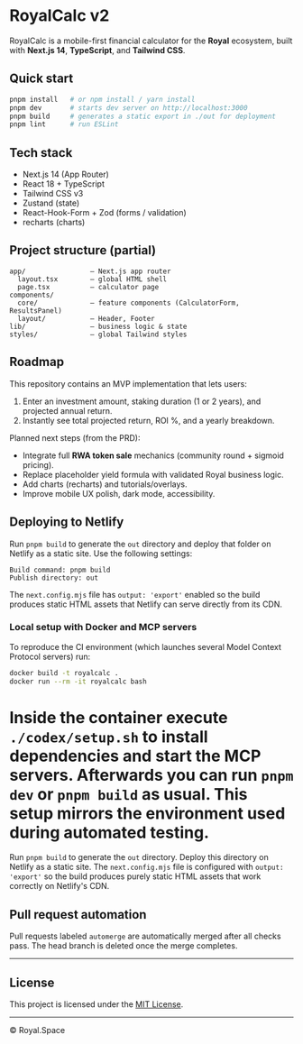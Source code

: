 # RoyalCalc v2

RoyalCalc is a mobile-first financial calculator for the **Royal** ecosystem, built with **Next.js 14**, **TypeScript**, and **Tailwind CSS**.

## Quick start

```bash
pnpm install   # or npm install / yarn install
pnpm dev       # starts dev server on http://localhost:3000
pnpm build     # generates a static export in ./out for deployment
pnpm lint      # run ESLint
```

## Tech stack

* Next.js 14 (App Router)
* React 18 + TypeScript
* Tailwind CSS v3
* Zustand (state)
* React-Hook-Form + Zod (forms / validation)
* recharts (charts)

## Project structure (partial)

```
app/                – Next.js app router
  layout.tsx        – global HTML shell
  page.tsx          – calculator page
components/
  core/             – feature components (CalculatorForm, ResultsPanel)
  layout/           – Header, Footer
lib/                – business logic & state
styles/             – global Tailwind styles
```

## Roadmap

This repository contains an MVP implementation that lets users:

1. Enter an investment amount, staking duration (1 or 2 years), and projected annual return.
2. Instantly see total projected return, ROI %, and a yearly breakdown.

Planned next steps (from the PRD):

* Integrate full **RWA token sale** mechanics (community round + sigmoid pricing).
* Replace placeholder yield formula with validated Royal business logic.
* Add charts (recharts) and tutorials/overlays.
* Improve mobile UX polish, dark mode, accessibility.

## Deploying to Netlify

Run `pnpm build` to generate the `out` directory and deploy that folder on
Netlify as a static site. Use the following settings:

```text
Build command: pnpm build
Publish directory: out
```

The `next.config.mjs` file has `output: 'export'` enabled so the build
produces static HTML assets that Netlify can serve directly from its CDN.

### Local setup with Docker and MCP servers

To reproduce the CI environment (which launches several Model Context Protocol
servers) run:

```bash
docker build -t royalcalc .
docker run --rm -it royalcalc bash
```

Inside the container execute `./codex/setup.sh` to install dependencies and
start the MCP servers. Afterwards you can run `pnpm dev` or `pnpm build` as
usual. This setup mirrors the environment used during automated testing.
=======
Run `pnpm build` to generate the `out` directory. Deploy this directory on
Netlify as a static site. The `next.config.mjs` file is configured with
`output: 'export'` so the build produces purely static HTML assets that work
correctly on Netlify's CDN.

## Pull request automation

Pull requests labeled `automerge` are automatically merged after all checks
pass. The head branch is deleted once the merge completes.

---

## License

This project is licensed under the [MIT License](LICENSE).

---

© Royal.Space
